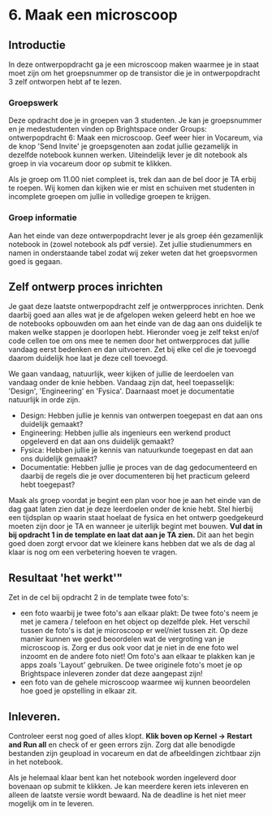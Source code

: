 # 6. Maak een microscoop

## Introductie
In deze ontwerpopdracht ga je een microscoop maken waarmee je in staat moet zijn om het groepsnummer op de transistor die je in ontwerpopdracht 3 zelf ontworpen hebt af te lezen.

### Groepswerk
Deze opdracht doe je in groepen van 3 studenten. Je kan je groepsnummer en je medestudenten vinden op Brightspace onder Groups: ontwerpopdracht 6: Maak een microscoop. Geef weer hier in Vocareum, via de knop 'Send Invite' je groepsgenoten aan zodat jullie gezamelijk in dezelfde notebook kunnen werken. Uiteindelijk lever je dit notebook als groep in via vocareum door op submit te klikken.

Als je groep om 11.00 niet compleet is, trek dan aan de bel door je TA erbij te roepen. Wij komen dan kijken wie er mist en schuiven met studenten in incomplete groepen om jullie in volledige groepen te krijgen.


### Groep informatie

Aan het einde van deze ontwerpopdracht lever je als groep één gezamenlijk notebook in (zowel notebook als pdf versie). Zet jullie studienummers en namen in onderstaande tabel zodat wij zeker weten dat het groepsvormen goed is gegaan.

## Zelf ontwerp proces inrichten
Je gaat deze laatste ontwerpopdracht zelf je ontwerpproces inrichten. Denk daarbij goed aan alles wat je de afgelopen weken geleerd hebt en hoe we de notebooks opbouwden om aan het einde van de dag aan ons duidelijk te maken welke stappen je doorlopen hebt. Hieronder voeg je zelf tekst en/of code cellen toe om ons mee te nemen door het ontwerpproces dat jullie vandaag eerst bedenken en dan uitvoeren. Zet bij elke cel die je toevoegd daarom duidelijk hoe laat je deze cell toevoegd. 

We gaan vandaag, natuurlijk, weer kijken of jullie de leerdoelen van vandaag onder de knie hebben. Vandaag zijn dat, heel toepasselijk: 'Design', 'Engineering' en 'Fysica'. Daarnaast moet je documentatie natuurlijk in orde zijn.

- Design: Hebben jullie je kennis van ontwerpen toegepast en dat aan ons duidelijk gemaakt?
- Engineering: Hebben jullie als ingenieurs een werkend product opgeleverd en dat aan ons duidelijk gemaakt?
- Fysica: Hebben jullie je kennis van natuurkunde toegepast en dat aan ons duidelijk gemaakt?
- Documentatie: Hebben jullie je proces van de dag gedocumenteerd en daarbij de regels die je over documenteren bij het practicum geleerd hebt toegepast?

Maak als groep voordat je begint een plan voor hoe je aan het einde van de dag gaat laten zien dat je deze leerdoelen onder de knie hebt. Stel hierbij een tijdsplan op waarin staat hoelaat de fysica en het ontwerp goedgekeurd moeten zijn door je TA en wanneer je uiterlijk begint met bouwen. **Vul dat in bij opdracht 1 in de template en laat dat aan je TA zien.** Dit aan het begin goed doen zorgt ervoor dat we kleinere kans hebben dat we als de dag al klaar is nog om een verbetering hoeven te vragen. 

## Resultaat 'het werkt'"
Zet in de cel bij opdracht 2 in de template twee foto's:

- een foto waarbij je twee foto's aan elkaar plakt: De twee foto's neem je met je camera / telefoon en het object op dezelfde plek. Het verschil tussen de foto's is dat je microscoop er wel/niet tussen zit. Op deze manier kunnen we goed beoordelen wat de vergroting van je microscoop is. Zorg er dus ook voor dat je niet in de ene foto wel inzoomt en de andere foto niet! Om foto's aan elkaar te plakken kan je apps zoals 'Layout' gebruiken. De twee originele foto's moet je op Brightspace inleveren zonder dat deze aangepast zijn!
- een foto van de gehele microscoop waarmee wij kunnen beoordelen hoe goed je opstelling in elkaar zit.
   

## Inleveren.

Controleer eerst nog goed of alles klopt. **Klik boven op Kernel -> Restart and Run all** en check of er geen errors zijn. Zorg dat alle benodigde bestanden zijn geupload in vocareum en dat de afbeeldingen zichtbaar zijn in het notebook. 

Als je helemaal klaar bent kan het notebook worden ingeleverd door bovenaan op submit te klikken. Je kan meerdere keren iets inleveren en alleen de laatste versie wordt bewaard. Na de deadline is het niet meer mogelijk om in te leveren.
      
